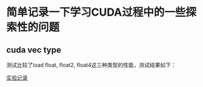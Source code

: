 # 简单记录一下学习CUDA过程中的一些探索性的问题


## cuda vec type

测试比较了load float, float2, float4这三种类型的性能，测试结果如下：

[实验记录](./Tests/VectorType/readme.md)